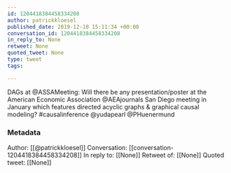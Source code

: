 ```yaml
---
id: 1204418384458334208
author: patrickkloesel
published_date: 2019-12-10 15:11:34 +00:00
conversation_id: 1204418384458334208
in_reply_to: None
retweet: None
quoted_tweet: None
type: tweet
tags:

---
```


DAGs at @ASSAMeeting: Will there be any presentation/poster at the American Economic Association @AEAjournals San Diego meeting in January which features directed acyclic graphs &amp; graphical causal modeling? #causalinference @yudapearl @PHuenermund

### Metadata

Author: [[@patrickkloesel]]
Conversation: [[conversation-1204418384458334208]]
In reply to: [[None]]
Retweet of: [[None]]
Quoted tweet: [[None]]
